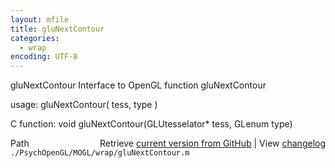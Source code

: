 ```yaml
---
layout: mfile
title: gluNextContour
categories:
  - wrap
encoding: UTF-8
---
```


gluNextContour  Interface to OpenGL function gluNextContour

usage:  gluNextContour( tess, type )

C function:  void gluNextContour(GLUtesselator\* tess, GLenum type)


<div class="code_header" style="text-align:right;">
  <span style="float:left;">Path&nbsp;&nbsp;</span> <span class="counter">Retrieve <a href=
  "https://raw.github.com/Psychtoolbox-3/Psychtoolbox-3/beta/./PsychOpenGL/MOGL/wrap/gluNextContour.m">current version from GitHub</a> | View <a href=
  "https://github.com/Psychtoolbox-3/Psychtoolbox-3/commits/beta/./PsychOpenGL/MOGL/wrap/gluNextContour.m">changelog</a></span>
</div>
<div class="code">
  <code>./PsychOpenGL/MOGL/wrap/gluNextContour.m</code>
</div>
